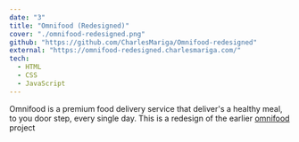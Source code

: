 ```yaml
---
date: "3"
title: "Omnifood (Redesigned)"
cover: "./omnifood-redesigned.png"
github: "https://github.com/CharlesMariga/Omnifood-redesigned"
external: "https://omnifood-redesigned.charlesmariga.com/"
tech:
  - HTML
  - CSS
  - JavaScript
---
```


Omnifood is a premium food delivery service that deliver's a healthy meal, to you door step, every single day. This is a redesign of the earlier [omnifood](https://omnifood.charlesmariga.com/) project
